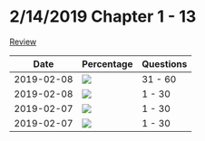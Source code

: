 # 2/14/2019 Chapter 1 - 13

[Review](midterm.pdf)

| Date | Percentage | Questions |
|------|------------|-----------|
| 2019-02-08 | ![](http://progressed.io/bar/70) | 31 - 60 |
| 2019-02-08 | ![](http://progressed.io/bar/70) | 1 - 30 |
| 2019-02-07 | ![](http://progressed.io/bar/57) | 1 - 30 |
| 2019-02-07 | ![](http://progressed.io/bar/33) | 1 - 30 |
